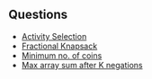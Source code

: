 ﻿## Questions

- [Activity Selection](ActivitySelection.cpp)
- [Fractional Knapsack](FractionalKnapsack.cpp)
- [Minimum no. of coins](minNoOfCoins.cpp)
- [Max array sum after K negations](MaxArrSumAfterKnegation.cpp)




